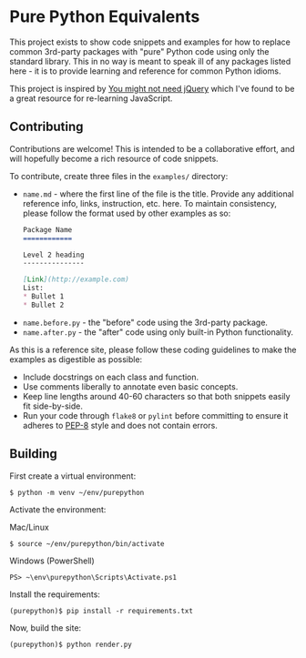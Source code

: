 Pure Python Equivalents
=======================

This project exists to show code snippets and examples for how to replace
common 3rd-party packages with "pure" Python code using only the standard
library. This in no way is meant to speak ill of any packages listed here - it
is to provide learning and reference for common Python idioms.

This project is inspired by
[You might not need jQuery](http://youmightnotneedjquery.com/) which I've found
to be a great resource for re-learning JavaScript.


Contributing
------------

Contributions are welcome! This is intended to be a collaborative effort, and
will hopefully become a rich resource of code snippets.

To contribute, create three files in the `examples/` directory:
* `name.md` - where the first line of the file is the title. Provide any
  additional reference info, links, instruction, etc. here. To maintain
  consistency, please follow the format used by other examples as so:
  ```markdown
  Package Name
  ============

  Level 2 heading
  ---------------

  [Link](http://example.com)
  List:
  * Bullet 1
  * Bullet 2
  ```
* `name.before.py` - the "before" code using the 3rd-party package.
* `name.after.py` - the "after" code using only built-in Python functionality.

As this is a reference site, please follow these coding guidelines to make the
examples as digestible as possible:
* Include docstrings on each class and function.
* Use comments liberally to annotate even basic concepts.
* Keep line lengths around 40-60 characters so that both snippets easily fit
  side-by-side.
* Run your code through `flake8` or `pylint` before committing to ensure it
  adheres to [PEP-8](https://www.python.org/dev/peps/pep-0008/) style and does
  not contain errors.


Building
--------

First create a virtual environment:

```
$ python -m venv ~/env/purepython
```

Activate the environment:

Mac/Linux

```
$ source ~/env/purepython/bin/activate
```

Windows (PowerShell)

```
PS> ~\env\purepython\Scripts\Activate.ps1
```

Install the requirements:

```
(purepython)$ pip install -r requirements.txt
```

Now, build the site:

```
(purepython)$ python render.py
```

